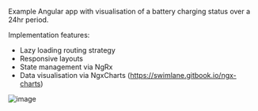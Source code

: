 Example Angular app with visualisation of a battery charging status over a 24hr period.

Implementation features:

  - Lazy loading routing strategy
  - Responsive layouts
  - State management via NgRx
  - Data visualisation via NgxCharts (https://swimlane.gitbook.io/ngx-charts)

 

![image](https://user-images.githubusercontent.com/22563304/199134013-d0851f49-4671-499d-9291-9f47432fc4e3.png)
